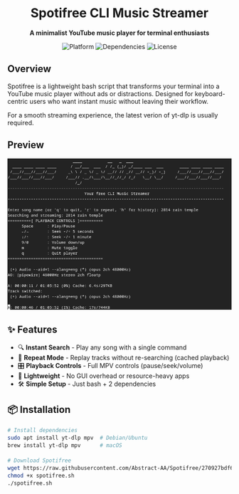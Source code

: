 <h1 align="center">Spotifree CLI Music Streamer</h1>
<p align="center">
  <strong>A minimalist YouTube music player for terminal enthusiasts</strong>
</p>

<div align="center">
  <img src="https://img.shields.io/badge/Platform-Linux%20%7C%20macOS%20%7C%20WSL-blue" alt="Platform">
  <img src="https://img.shields.io/badge/Dependencies-yt--dlp%20%7C%20mpv-green" alt="Dependencies">
  <img src="https://img.shields.io/badge/License-MIT-yellow" alt="License">
</div>

## Overview

Spotifree is a lightweight bash script that transforms your terminal into a YouTube music player without ads or distractions. Designed for keyboard-centric users who want instant music without leaving their workflow. 

For a smooth streaming experience, the latest verion of yt-dlp is usually required.

## Preview

![Alt Text](https://github.com/Abstract-AA/Spotifree/blob/62aed69e94f47732674bf692ddd973492c18acdc/Screenshot%20from%202025-07-09%2014-06-01.png)


## ✨ Features

- 🔍 **Instant Search** - Play any song with a single command
- 🔁 **Repeat Mode** - Replay tracks without re-searching (cached playback)
- 🎛️ **Playback Controls** - Full MPV controls (pause/seek/volume)
- 🚀 **Lightweight** - No GUI overhead or resource-heavy apps
- 🛠️ **Simple Setup** - Just bash + 2 dependencies

## 📦 Installation

```bash
# Install dependencies
sudo apt install yt-dlp mpv  # Debian/Ubuntu
brew install yt-dlp mpv      # macOS

# Download Spotifree
wget https://raw.githubusercontent.com/Abstract-AA/Spotifree/270927bdf63aaa492c4cd1dfb8f8b5be2f469e9c/spotifree.sh
chmod +x spotifree.sh
./spotifree.sh
